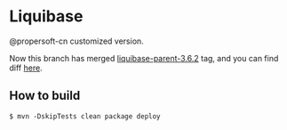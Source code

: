 Liquibase
=========

@propersoft-cn customized version.

Now this branch has merged [liquibase-parent-3.6.2](https://github.com/liquibase/liquibase/tree/liquibase-parent-3.6.2) tag, and you can find diff [here](https://github.com/liquibase/liquibase/compare/liquibase-parent-3.6.2...propersoft-cn:proper-3.6.2).


How to build
------------

```
$ mvn -DskipTests clean package deploy
```
